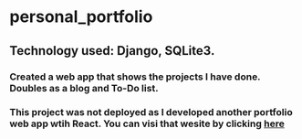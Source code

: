 # personal_portfolio
## Technology used: Django, SQLite3. 
### Created a web app that shows the projects I have done. Doubles as a blog and To-Do list. 
### This project was not deployed as I developed another portfolio web app wtih React. You can visi that wesite by clicking [here](https://www.marvneoh.ca/)
